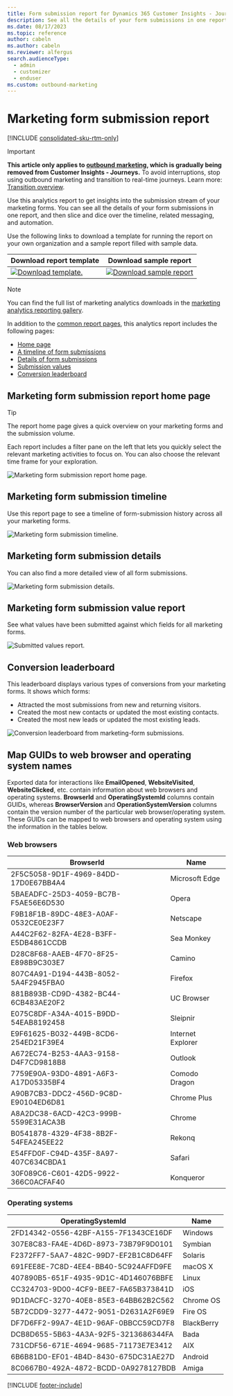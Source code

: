 ```yaml
---
title: Form submission report for Dynamics 365 Customer Insights - Journeys
description: See all the details of your form submissions in one report, and slice and dice over timeline, related messaging, and automation.
ms.date: 08/17/2023
ms.topic: reference
author: cabeln
ms.author: cabeln
ms.reviewer: alfergus
search.audienceType: 
  - admin
  - customizer
  - enduser
ms.custom: outbound-marketing
---
```


# Marketing form submission report

[!INCLUDE [consolidated-sku-rtm-only](.././includes/consolidated-sku-rtm-only.md)]

> [!IMPORTANT]
> **This article only applies to [outbound marketing](../user-guide.md), which is gradually being removed from Customer Insights - Journeys.** To avoid interruptions, stop using outbound marketing and transition to real-time journeys. Learn more: [Transition overview](../transition-overview.md).

Use this analytics report to get insights into the submission stream of your marketing forms. You can see all the details of your form submissions in one report, and then slice and dice over the timeline, related messaging, and automation.

Use the following links to download a template for running the report on your own organization and a sample report filled with sample data.

|Download report template  |Download sample report  |
|---------|---------|
[![Download template.](media/IconDownloadTemplate30.png)](https://github.com/microsoft/Dynamics-365-for-Marketing---Power-BI-Reporting/raw/master/PowerBI-Templates/MarketingAnalyzers%20-%20Form%20Submissions.pbit)|[![Download sample report](media/IconDownloadReport30.png)](https://github.com/microsoft/Dynamics-365-for-Marketing---Power-BI-Reporting/raw/master/pbx%20files/MarketingAnalyzers%20-%20Form%20Submissions.pbix)|

> [!NOTE]
> You can find the full list of marketing analytics downloads in the [marketing analytics reporting gallery](analytics-gallery-start.md#gallery).

In addition to the [common report pages](analytics-gallery-framework.md#common-report-pages), this analytics report includes the following pages:

- [Home page](#home-page)
- [A timeline of form submissions](#submission-timeline)
- [Details of form submissions](#submission-details)
- [Submission values](#submission-values)
- [Conversion leaderboard](#leaderboard)

<a name="home-page"></a>

## Marketing form submission report home page

> [!TIP]
> The report home page gives a quick overview on your marketing forms and the submission volume.

Each report includes a filter pane on the left that lets you quickly select the relevant marketing activities to focus on. You can also choose the relevant time frame for your exploration.

![Marketing form submission report home page.](media/MarketingForm/FormSubmissionHome.png "Marketing form submission report home page")

<a name="submission-timeline"></a>

## Marketing form submission timeline

Use this report page to see a timeline of form-submission history across all your marketing forms.

![Marketing form submission timeline.](media/MarketingForm/SubmissionTimeline.png "Marketing form submission timeline")

<a name="submission-details"></a>

## Marketing form submission details

You can also find a more detailed view of all form submissions.

![Marketing form submission details.](media/MarketingForm/SubmissionDetails.png "Marketing form submission details")

<a name="submission-values"></a>

## Marketing form submission value report

See what values have been submitted against which fields for all marketing forms.

![Submitted values report.](media/MarketingForm/SubmissionValues.png "Submitted values report")

<a name="leaderboard"></a>

## Conversion leaderboard

This leaderboard displays various types of conversions from your marketing forms. It shows which forms:

- Attracted the most submissions from new and returning visitors.
- Created the most new contacts or updated the most existing contacts.
- Created the most new leads or updated the most existing leads.

![Conversion leaderboard from marketing-form submissions.](media/MarketingForm/SubmissionConversionLeaderboard.png "Conversion leaderboard from marketing-form submissions")

## Map GUIDs to web browser and operating system names

Exported data for interactions like **EmailOpened**, **WebsiteVisited**, **WebsiteClicked**, etc. contain information about web browsers and operating systems. **BrowserId** and **OperatingSystemId** columns contain GUIDs, whereas **BrowserVersion** and **OperationSystemVersion** columns contain the version number of the particular web browser/operating system. These GUIDs can be mapped to web browsers and operating system using the information in the tables below.

### Web browsers

| BrowserId                            | Name              |
| ------------------------------------ | ----------------- |
| 2F5C5058-9D1F-4969-84DD-17D0E67BB4A4 | Microsoft Edge              |
| 5BAEADFC-25D3-4059-BC7B-F5AE56E6D530 | Opera             |
| F9B18F1B-89DC-48E3-A0AF-0532CE0E23F7 | Netscape          |
| A44C2F62-82FA-4E28-B3FF-E5DB4861CCDB | Sea Monkey        |
| D28C8F68-AAEB-4F70-8F25-E898B9C303E7 | Camino            |
| 807C4A91-D194-443B-8052-5A4F2945FBA0 | Firefox           |
| 881B893B-CD9D-4382-BC44-6CB483AE20F2 | UC Browser        |
| E075C8DF-A34A-4015-B9DD-54EAB8192458 | Sleipnir          |
| E9F61625-B032-449B-8CD6-254ED21F39E4 | Internet Explorer |
| A672EC74-B253-4AA3-9158-D4F7CD9818B8 | Outlook           |
| 7759E90A-93D0-4891-A6F3-A17D05335BF4 | Comodo Dragon     |
| A90B7CB3-DDC2-456D-9C8D-E90104ED6D81 | Chrome Plus       |
| A8A2DC38-6ACD-42C3-999B-5599E31ACA3B | Chrome            |
| B0541878-4329-4F38-8B2F-54FEA245EE22 | Rekonq            |
| E54FFD0F-C94D-435F-8A97-407C634CBDA1 | Safari            |
| 30F089C6-C601-42D5-9922-366C0ACFAF40 | Konqueror         |  

### Operating systems

| OperatingSystemId                    | Name       |
| ------------------------------------ | ---------- |
| 2FD14342-0556-42BF-A155-7F1343CE16DF | Windows    |
| 307E8C83-FA4E-4D6D-8973-73B79F9D0101 | Symbian    |
| F2372FF7-5AA7-482C-99D7-EF2B1C8D64FF | Solaris    |
| 691FEE8E-7C8D-4EE4-BB40-5C924AFFD9FE | macOS X   |
| 407890B5-651F-4935-9D1C-4D146076BBFE | Linux      |
| CC324703-9D00-4CF9-BEE7-FA65B373841D | iOS        |
| 9D1DACFC-3270-40E8-85E3-64BB62B2C562 | Chrome OS  |
| 5B72CDD9-3277-4472-9051-D2631A2F69E9 | Fire OS    |
| DF7D6FF2-99A7-4E1D-96AF-0BBCC59CD7F8 | BlackBerry |
| DCB8D655-5B63-4A3A-92F5-3213686344FA | Bada       |
| 731CDF56-671E-4694-9685-71173E7E3412 | AIX        |
| 6B6B81D0-EF01-4B4D-8430-675DC31AE27D | Android    |
| 8C0667B0-492A-4872-BCDD-0A9278127BDB | Amiga      |

[!INCLUDE [footer-include](.././includes/footer-banner.md)]
